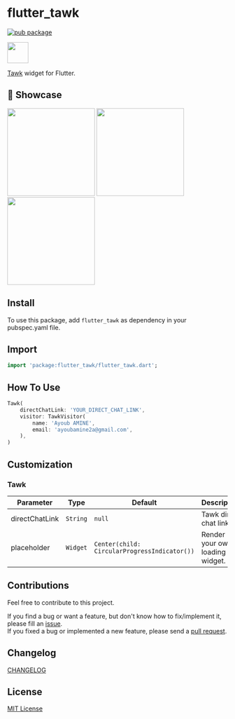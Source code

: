 # flutter_tawk

[![pub package](https://img.shields.io/pub/v/flutter_tawk.svg)](https://pub.dartlang.org/packages/flutter_tawk)

<img src="https://i1.wp.com/www.tawk.to/wp-content/uploads/2020/04/tawk-sitelogo.png" width="48">

[Tawk](https://www.tawk.to) widget for Flutter.

## 🚀 Showcase

<p>
    <img src="https://raw.githubusercontent.com/ayoubamine/flutter_tawk/main/readme_resources/screenshot1.png" width="200" />
    <img src="https://raw.githubusercontent.com/ayoubamine/flutter_tawk/main/readme_resources/screenshot2.png" width="200" />
    <img src="https://raw.githubusercontent.com/ayoubamine/flutter_tawk/main/readme_resources/screenshot3.png" width="200" />
</p>

## Install

To use this package, add `flutter_tawk` as dependency in your pubspec.yaml file.

## Import

```dart
import 'package:flutter_tawk/flutter_tawk.dart';
```

## How To Use

```dart
Tawk(
    directChatLink: 'YOUR_DIRECT_CHAT_LINK',
    visitor: TawkVisitor(
        name: 'Ayoub AMINE',
        email: 'ayoubamine2a@gmail.com',
    ),
)
```

## Customization

### Tawk

| Parameter      | Type          | Default                                      | Description                                    | Required |
| -------------- | ------------- | -------------------------------------------- | ---------------------------------------------- | -------- |
| directChatLink | `String`      | `null`                                       | Tawk direct chat link.                         | Yes      |
| placeholder    | `Widget`      | `Center(child: CircularProgressIndicator())` | Render your own loading widget.                | Yes      |


## Contributions

Feel free to contribute to this project.

If you find a bug or want a feature, but don't know how to fix/implement it, please fill an [issue](https://github.com/ayoubamine/flutter_tawk/issues).  
If you fixed a bug or implemented a new feature, please send a [pull request](https://github.com/ayoubamine/flutter_tawk/pulls).

## Changelog

[CHANGELOG](./CHANGELOG.md)

## License

[MIT License](./LICENSE)
